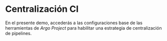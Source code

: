 # Centralización CI

En el presente demo, accederás a las configuraciones base de las herramientas de _Argo Project_ para habilitar una estrategia de centralización de pipelines. 